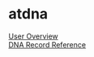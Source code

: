 # atdna
[User Overview](http://libAthena.github.io/doc/atdna.html)  
[DNA Record Reference](http://libAthena.github.io/doc/atdna-ref.html)
